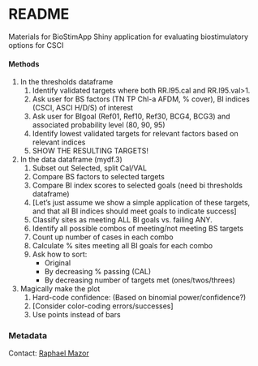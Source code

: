 # README

Materials for BioStimApp Shiny application for evaluating biostimulatory options for CSCI

#### Methods

1. In the thresholds dataframe
    1.	Identify validated targets where both RR.l95.cal and RR.l95.val>1.
    1.	Ask user for BS factors (TN TP Chl-a AFDM, % cover), BI indices (CSCI, ASCI H/D/S) of interest
    1.	Ask user for BIgoal (Ref01, Ref10, Ref30, BCG4, BCG3) and associated probability level (80, 90, 95)
    1.	Identify lowest validated targets for relevant factors based on relevant indices
    1.	SHOW THE RESULTING TARGETS!
1. In the data dataframe (mydf.3)
    1.	Subset out Selected, split Cal/VAL
    1.	Compare BS factors to selected targets
    1.	Compare BI index scores to selected goals (need bi thresholds dataframe)
    1.	[Let’s just assume we show a simple application of these targets, and that all BI indices should meet goals to indicate success]
    1.	Classify sites as meeting ALL BI goals vs. failing ANY.
    1.	Identify all possible combos of meeting/not meeting BS targets
    1.	Count up number of cases in each combo
    1.	Calculate % sites meeting all BI goals for each combo
    1.	Ask how to sort:
         *	Original
         *	By decreasing % passing (CAL)
         *	By decreasing number of targets met (ones/twos/threes)
1.	Magically make the plot
    1.	Hard-code confidence: (Based on binomial power/confidence?)
    1.	[Consider color-coding errors/successes]
    1.	Use points instead of bars

### Metadata
Contact: <a href="https://www.sccwrp.org/about/staff/raphael-mazor/">Raphael Mazor</a><br>
